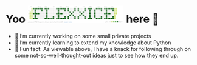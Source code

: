 <link href="style.css" rel="stylesheet"></link>

# Yoo <img src="./img/FlexxicE.png" height=45vh alt="FlexxicE"> here 👋

-   🔭 I’m currently working on some small private projects
-   🌱 I’m currently learning to extend my knowledge about Python
-   💬 Fun fact: As viewable above, I have a knack for following through on some not-so-well-thought-out ideas just to see how they end up.

<!--
**FlexxicE/FlexxicE** is a ✨ _special_ ✨ repository because its `README.md` (this file) appears on your GitHub profile.

Here are some ideas to get you started:

- 🔭 I’m currently working on ...
- 🌱 I’m currently learning ...
- 👯 I’m looking to collaborate on ...
- 🤔 I’m looking for help with ...
- 💬 Ask me about ...
- 📫 How to reach me: ...
- 😄 Pronouns: ...
- ⚡ Fun fact: ...
-->
